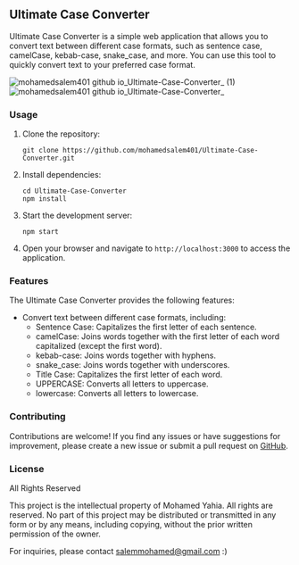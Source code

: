 ## Ultimate Case Converter

Ultimate Case Converter is a simple web application that allows you to convert text between different case formats, such as sentence case, camelCase, kebab-case, snake_case, and more. You can use this tool to quickly convert text to your preferred case format.


![mohamedsalem401 github io_Ultimate-Case-Converter_ (1)](https://github.com/mohamedsalem401/Ultimate-Case-Converter/assets/67981832/cf47d3ab-2d80-4bfc-9ba5-4437cb3bc6af)
![mohamedsalem401 github io_Ultimate-Case-Converter_](https://github.com/mohamedsalem401/Ultimate-Case-Converter/assets/67981832/701f80a7-32bc-40e0-80e7-566805a4a826)

### Usage

1. Clone the repository:

   ```shell
   git clone https://github.com/mohamedsalem401/Ultimate-Case-Converter.git
   ```

2. Install dependencies:

   ```shell
   cd Ultimate-Case-Converter
   npm install
   ```

3. Start the development server:

   ```shell
   npm start
   ```

4. Open your browser and navigate to `http://localhost:3000` to access the application.

### Features

The Ultimate Case Converter provides the following features:

- Convert text between different case formats, including:
  - Sentence Case: Capitalizes the first letter of each sentence.
  - camelCase: Joins words together with the first letter of each word capitalized (except the first word).
  - kebab-case: Joins words together with hyphens.
  - snake_case: Joins words together with underscores.
  - Title Case: Capitalizes the first letter of each word.
  - UPPERCASE: Converts all letters to uppercase.
  - lowercase: Converts all letters to lowercase.

### Contributing

Contributions are welcome! If you find any issues or have suggestions for improvement, please create a new issue or submit a pull request on [GitHub](https://github.com/mohamedsalem401/Ultimate-Case-Converter).

### License

All Rights Reserved

This project is the intellectual property of Mohamed Yahia. All rights are reserved. No part of this project may be distributed or transmitted in any form or by any means, including copying, without the prior written permission of the owner.

For inquiries, please contact salemmohamed@gmail.com :)
